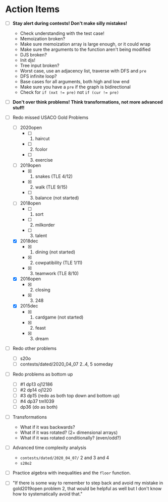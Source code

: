# Action Items

- [ ] **Stay alert during contests! Don't make silly mistakes!**
    - Check understanding with the test case!
    - Memoization broken?
	- Make sure memoization array is large enough, or it could wrap
	- Make sure the arguments to the function aren't being modified
    - DJS broken?
	- Init djs!
    - Tree input broken?
	- Worst case, use an adjacency list, traverse with DFS and `pre`
    - DFS infinite loop?
	- Base cases for all arguments, both high and low end
	- Make sure you have a `pre` if the graph is bidirectional
	- Check for `if (nxt != pre)` not `if (cur != pre)`
- [ ] **Don't over think problems! Think transformations, not more advanced stuff!**
- [ ] Redo missed USACO Gold Problems
    - [ ] 2020open
        - [ ] 1. haircut
        - [ ] 2. fcolor
        - [ ] 3. exercise
    - [ ] 2019open
        - [x] 1. snakes (TLE 4/12)
        - [x] 2. walk (TLE 9/15)
        - [ ] 3. balance (not started)
    - [ ] 2018open
        - [ ] 1. sort
        - [ ] 2. milkorder
        - [ ] 3. talent
    - [x] 2018dec
        - [x] 1. dining (not started)
        - [x] 2. cowpatibility (TLE 1/11)
        - [x] 3. teamwork (TLE 8/10)
    - [x] 2016open
        - [x] 2. closing
        - [x] 3. 248
    - [x] 2015dec
        - [x] 1. cardgame (not started)
        - [x] 2. feast
        - [x] 3. dream
- [ ] Redo other problems
    - [ ] s20o
    - [ ] contests/dated/2020_04_07 2..4, 5 someday
- [ ] Redo problems as bottom up
    - [ ] #1 dp13 oj12186
    - [ ] #2 dp14 oj1220
    - [ ] #3 dp15 (redo as both top down and bottom up)
    - [ ] #4 dp37 tm1039
    - [ ] dp36 (do as both)
- [ ] Transformations
    - What if it was backwards?
    - What if it was rotated? (2+ dimensional arrays)
	- What if it was rotated conditionally? (even/odd?)
- [ ] Advanced time complexity analysis
    - `contests/dated/2020_04_07/` 2 and 3 and 4
    - `s20o2`
- [ ] Practice algebra with inequalities and the `floor` function.
- [ ] "If there is some way to remember to step back and avoid my mistake in gold2019open problem 2, that would be helpful as well but I don't know how to systematically avoid that."

